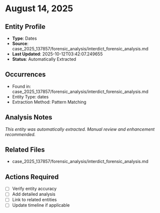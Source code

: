 # August 14, 2025

## Entity Profile
- **Type**: Dates
- **Source**: case_2025_137857/forensic_analysis/interdict_forensic_analysis.md
- **Last Updated**: 2025-10-12T03:42:07.249655
- **Status**: Automatically Extracted

## Occurrences
- Found in: case_2025_137857/forensic_analysis/interdict_forensic_analysis.md
- Entity Type: dates
- Extraction Method: Pattern Matching

## Analysis Notes
*This entity was automatically extracted. Manual review and enhancement recommended.*

## Related Files
- case_2025_137857/forensic_analysis/interdict_forensic_analysis.md

## Actions Required
- [ ] Verify entity accuracy
- [ ] Add detailed analysis
- [ ] Link to related entities
- [ ] Update timeline if applicable
